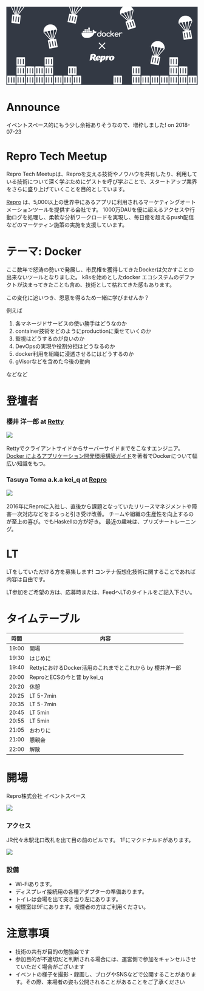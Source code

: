 ![](/meetups/1/images/repro-tech-meetup-banner.png)

# Announce

イベントスペース的にもう少し余裕ありそうなので、増枠しました! on 2018-07-23

# Repro Tech Meetup

Repro Tech Meetupは、Reproを支える技術やノウハウを共有したり、利用している技術について深く学ぶためにゲストを呼び学ぶことで、スタートアップ業界をさらに盛り上げていくことを目的としています。

[Repro](https://repro.io) は、5,000以上の世界中にあるアプリに利用されるマーケティングオートメーションツールを提供する会社です。
1000万DAUを優に超えるアクセスや行動ログを処理し、柔軟な分析ワークロードを実現し、毎日億を超えるpush配信などのマーケティン施策の実施を支援しています。

# テーマ: Docker

ここ数年で怒涛の勢いで発展し、市民権を獲得してきたDockerは欠かすことの出来ないツールとなりました。
k8sを始めとしたdocker エコシステムのデファクトが決まってきたことも含め、技術として枯れてきた感もあります。

この変化に追いつき、恩恵を得るため一緒に学びませんか？

例えば

1. 各マネージドサービスの使い勝手はどうなのか
1. container技術をどのようにproductionに乗せていくのか
1. 監視はどうするのが良いのか
1. DevOpsの実現や役割分担はどうなるのか
1. docker利用を組織に浸透させるにはどうするのか
1. gVisorなどを含めた今後の動向

などなど

# 登壇者

### 櫻井 洋一郎 at [Retty](https://corp.retty.me/)

<img src="https://scontent-nrt1-1.xx.fbcdn.net/v/t1.0-1/c194.46.572.572/s320x320/1011637_395795957199148_1857539277_n.jpg?_nc_cat=0&oh=128de92a3313aa5aa4e9055166ca5fc9&oe=5BE1C64A" width=200>

Rettyでクライアントサイドからサーバーサイドまでをこなすエンジニア。
[Docker によるアプリケーション開発環境構築ガイド](https://www.amazon.co.jp/Dockerによるアプリケーション開発環境構築ガイド-櫻井-洋一郎-ebook/dp/B07D3474QP/ref=asap_bc?ie=UTF8)を著者でDockerについて幅広い知識をもつ。

### Tasuya Toma a.k.a kei_q at [Repro](https://repro.io)

<img src="https://github.com/reproio/repro-tech-meetup/blob/master/meetups/1/images/kei_q.jpg?raw=true" width=200>

2016年にReproに入社し、直後から課題となっていたリリースマネジメントや障害一次対応などをまるっと引き受け改善。
チームや組織の生産性を向上するのが至上の喜び。でもHaskellの方が好き。
最近の趣味は、プリズナートレーニング。

# LT

LTをしていただける方を募集します!
コンテナ仮想化技術に関することであれば内容は自由です。

LT参加をご希望の方は、応募時または、FeedへLTのタイトルをご記入下さい。

# タイムテーブル

時間  | 内容
---   | ---
19:00 | 開場
19:30 | はじめに
19:40 | RettyにおけるDocker活用のこれまでとこれから by 櫻井洋一郎
20:00 | ReproとECSの今と昔 by kei_q
20:20 | 休憩
20:25 | LT 5-7min
20:35 | LT 5-7min
20:45 | LT 5min
20:55 | LT 5min
21:05 | おわりに
21:00 | 懇親会
22:00 | 解散

# 開場

Repro株式会社 イベントスペース

![](https://github.com/reproio/repro-tech-meetup/blob/master/assets/images/repro-event-space.png?raw=true)

### アクセス

JR代々木駅北口改札を出て目の前のビルです。
1Fにマクドナルドがあります。

![](https://github.com/reproio/repro-tech-meetup/blob/master/assets/images/repro-access-1.png?raw=true)

### 設備

- Wi-Fiあります。
- ディスプレイ接続用の各種アダプターの準備あります。
- トイレは会場を出て突き当り左にあります。
- 喫煙室は9Fにあります。喫煙者の方はご利用ください。

# 注意事項

- 技術の共有が目的の勉強会です
- 参加目的が不適切だと判断される場合には、運営側で参加をキャンセルさせていただく場合がございます
- イベントの様子を撮影・録画し、ブログやSNSなどで公開することがあります。その際、来場者の姿も公開されることがあることをご了承ください
